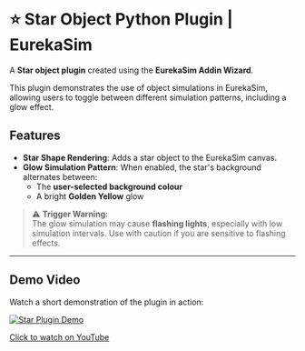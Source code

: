 # ⭐ Star Object Python Plugin | EurekaSim

A **Star object plugin** created using the **EurekaSim Addin Wizard**.

This plugin demonstrates the use of object simulations in EurekaSim, allowing users to toggle between different simulation patterns, including a glow effect.

## Features

- **Star Shape Rendering**: Adds a star object to the EurekaSim canvas.
- **Glow Simulation Pattern**: When enabled, the star's background alternates between:
  - The **user-selected background colour**
  - A bright **Golden Yellow** glow

> ⚠ **Trigger Warning**:  
> The glow simulation may cause **flashing lights**, especially with low simulation intervals. Use with caution if you are sensitive to flashing effects.

---

## Demo Video

Watch a short demonstration of the plugin in action:

[![Star Plugin Demo](https://img.youtube.com/vi/JUZeYWBLrtE/0.jpg)](https://youtu.be/JUZeYWBLrtE)

[Click to watch on YouTube](https://youtu.be/JUZeYWBLrtE)
